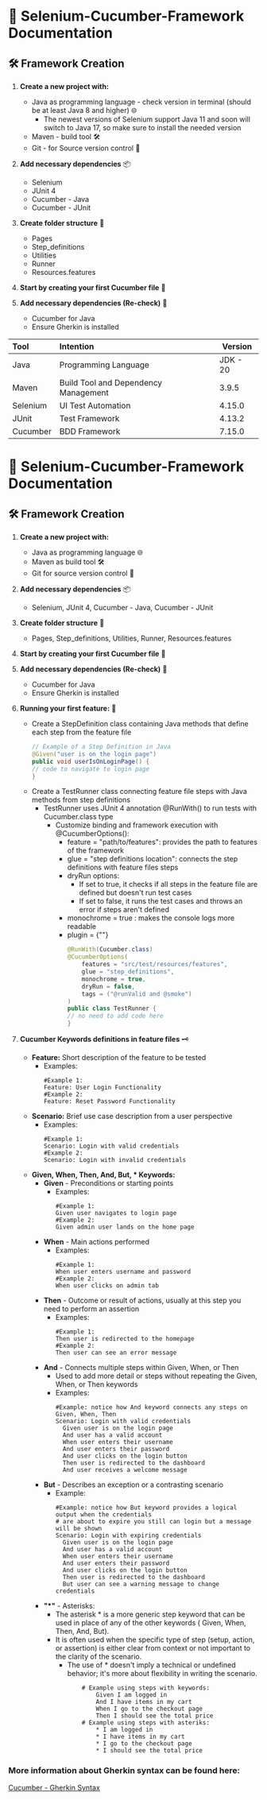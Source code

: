 # 📝 Selenium-Cucumber-Framework Documentation

## 🛠 Framework Creation

1. **Create a new project with:**
    - Java as programming language - check version in terminal (should be at least Java 8 and higher) 🌐
        - The newest versions of Selenium support Java 11 and soon will switch to Java 17, so make sure to install the
          needed version
    - Maven - build tool 🛠
    - Git - for Source version control 🔄

2. **Add necessary dependencies** 📦
    - Selenium
    - JUnit 4
    - Cucumber - Java
    - Cucumber - JUnit

3. **Create folder structure** 📁
    - Pages
    - Step_definitions
    - Utilities
    - Runner
    - Resources.features

4. **Start by creating your first Cucumber file** 🥒

5. **Add necessary dependencies (Re-check)** 🔄
    - Cucumber for Java
    - Ensure Gherkin is installed

| Tool     | Intention                            | Version  |
|:---------|:-------------------------------------|----------|
| Java     | Programming Language                 | JDK - 20 |
| Maven    | Build Tool and Dependency Management | 3.9.5    |
| Selenium | UI Test Automation                   | 4.15.0   |
| JUnit    | Test Framework                       | 4.13.2   |
| Cucumber | BDD Framework                        | 7.15.0   |


# 📝 Selenium-Cucumber-Framework Documentation

## 🛠 Framework Creation

1. **Create a new project with:**
    - Java as programming language 🌐
    - Maven as build tool 🛠
    - Git for source version control 🔄

2. **Add necessary dependencies** 📦
    - Selenium, JUnit 4, Cucumber - Java, Cucumber - JUnit

3. **Create folder structure** 📁
    - Pages, Step_definitions, Utilities, Runner, Resources.features

4. **Start by creating your first Cucumber file** 🥒

5. **Add necessary dependencies (Re-check)** 🔄
    - Cucumber for Java
    - Ensure Gherkin is installed

6. **Running your first feature:** 🏃
    - Create a StepDefinition class containing Java methods that define each step from the feature file
      ```java
      // Example of a Step Definition in Java
      @Given("user is on the login page")
      public void userIsOnLoginPage() {
      // code to navigate to login page
      }
      ```
    - Create a TestRunner class connecting feature file steps with Java methods from step definitions
        - TestRunner uses JUnit 4 annotation @RunWith() to run tests with Cucumber.class type
            - Customize binding and framework execution with @CucumberOptions():
                - feature = "path/to/features": provides the path to features of the framework
                - glue = "step definitions location": connects the step definitions with feature files steps
                - dryRun options:
                    - If set to true, it checks if all steps in the feature file are defined but doesn't run test cases
                    - If set to false, it runs the test cases and throws an error if steps aren't defined
                - monochrome = true : makes the console logs more readable
                - plugin = {""}
                  ```java
                  @RunWith(Cucumber.class)
                  @CucumberOptions(
                      features = "src/test/resources/features",
                      glue = "step_definitions",
                      monochrome = true,
                      dryRun = false,
                      tags = ("@runValid and @smoke")
                  )
                  public class TestRunner {
                  // no need to add code here
                  }
                  ```
7. **Cucumber Keywords definitions in feature files** 🗝️
    - **Feature:** Short description of the feature to be tested
        - Examples:
          ```gherkin
          #Example 1: 
          Feature: User Login Functionality
          #Example 2:
          Feature: Reset Password Functionality
          ```  
    - **Scenario:** Brief use case description from a user perspective
        - Examples:
            ```gherkin
          #Example 1: 
          Scenario: Login with valid credentials
          #Example 2:
          Scenario: Login with invalid credentials
          ```
    - **Given, When, Then, And, But, \* Keywords:**
        - **Given** - Preconditions or starting points
            - Examples:
              ```gherkin
              #Example 1:
              Given user navigates to login page
              #Example 2:
              Given admin user lands on the home page
              ```
        - **When** - Main actions performed
            - Examples:
              ```gherkin
              #Example 1:
              When user enters username and password
              #Example 2:
              When user clicks on admin tab
              ```
        - **Then** - Outcome or result of actions, usually at this step you need to perform an assertion
            - Examples:
              ```gherkin
              #Example 1:
              Then user is redirected to the homepage
              #Example 2:
              Then user can see an error message
              ```
        - **And** - Connects multiple steps within Given, When, or Then
            - Used to add more detail or steps without repeating the Given, When, or Then keywords
            - Examples:
              ```gherkin
              #Example: notice how And keyword connects any steps on Given, When, Then
              Scenario: Login with valid credentials
                Given user is on the login page
                And user has a valid account
                When user enters their username
                And user enters their password
                And user clicks on the login button
                Then user is redirected to the dashboard
                And user receives a welcome message
              ```
        - **But** - Describes an exception or a contrasting scenario
            - Example:
              ```gherkin
              #Example: notice how But keyword provides a logical output when the credentials 
              # are about to expire you still can login but a message will be shown
              Scenario: Login with expiring credentials
                Given user is on the login page
                And user has a valid account
                When user enters their username
                And user enters their password
                And user clicks on the login button
                Then user is redirected to the dashboard
                But user can see a warning message to change credentials
              ```
        - **"*"** - Asterisks:
            - The asterisk * is a more generic step keyword that can be used in place of any of the other keywords (
              Given, When, Then, And, But).
            - It is often used when the specific type of step (setup, action, or assertion) is either clear from context
              or not important to the clarity of the scenario.
                - The use of * doesn't imply a technical or undefined behavior; it's more about flexibility in writing
                  the scenario.
                  ```gherkin
                      # Example using steps with keywords:
                          Given I am logged in
                          And I have items in my cart
                          When I go to the checkout page
                          Then I should see the total price
                      # Example using steps with asteriks:
                          * I am logged in
                          * I have items in my cart
                          * I go to the checkout page
                          * I should see the total price
                  ```

### More information about Gherkin syntax can be found here:

[Cucumber - Gherkin Syntax](https://cucumber.io/docs/gherkin/reference/)
